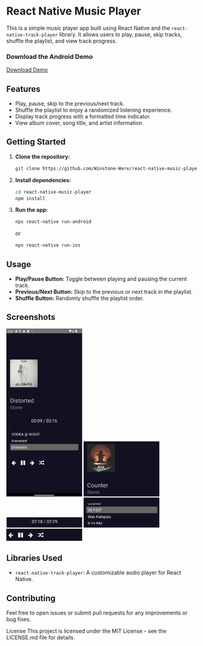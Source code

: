 # React Native Music Player

This is a simple music player app built using React Native and the `react-native-track-player` library. It allows users to play, pause, skip tracks, shuffle the playlist, and view track progress.

### Download the Android Demo
[Download Demo](/app-debug.apk)

## Features
- Play, pause, skip to the previous/next track.
- Shuffle the playlist to enjoy a randomized listening experience.
- Display track progress with a formatted time indicator.
- View album cover, song title, and artist information.

## Getting Started
1. **Clone the repository:**
    ```bash
    git clone https://github.com/Winstone-Were/react-native-music-player.git
    ```
2. **Install dependencies:**
    ```bash
    cd react-native-music-player
    npm install
    ```
3. **Run the app:**
    ```bash
    npx react-native run-android
    ```
    or
    ```bash
    npx react-native run-ios
    ```

## Usage
- **Play/Pause Button:** Toggle between playing and pausing the current track.
- **Previous/Next Button:** Skip to the previous or next track in the playlist.
- **Shuffle Button:** Randomly shuffle the playlist order.

## Screenshots
<img src="screenshots/PlayingAudio.png" width="200" alt="Screenshot 1">
<img src="screenshots/MediaInfoView.png" width="200" alt="Screenshot 2">
<img src="screenshots/timeView.png" width="200" alt="Screenshot 3">
<img src="screenshots/scrollViewForSongs.png" width="200" alt="Screenshot 4">
<img src="screenshots/Controls.png" width="200" alt="Screenshot 5">

## Libraries Used
- `react-native-track-player`: A customizable audio player for React Native.

## Contributing
Feel free to open issues or submit pull requests for any improvements or bug fixes.

License
This project is licensed under the MIT License - see the LICENSE.md file for details.